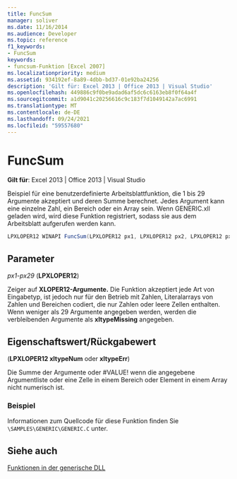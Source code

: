 ```yaml
---
title: FuncSum
manager: soliver
ms.date: 11/16/2014
ms.audience: Developer
ms.topic: reference
f1_keywords:
- FuncSum
keywords:
- funcsum-Funktion [Excel 2007]
ms.localizationpriority: medium
ms.assetid: 934192ef-8a89-4dbb-bd37-01e92ba24256
description: 'Gilt für: Excel 2013 | Office 2013 | Visual Studio'
ms.openlocfilehash: 449886c9f0be9adad6af5dc6c6163eb8f0f64a4f
ms.sourcegitcommit: a1d9041c20256616c9c183f7d1049142a7ac6991
ms.translationtype: MT
ms.contentlocale: de-DE
ms.lasthandoff: 09/24/2021
ms.locfileid: "59557680"
---
```

# <a name="funcsum"></a>FuncSum

 **Gilt für**: Excel 2013 | Office 2013 | Visual Studio 
  
Beispiel für eine benutzerdefinierte Arbeitsblattfunktion, die 1 bis 29 Argumente akzeptiert und deren Summe berechnet. Jedes Argument kann eine einzelne Zahl, ein Bereich oder ein Array sein. Wenn GENERIC.xll geladen wird, wird diese Funktion registriert, sodass sie aus dem Arbeitsblatt aufgerufen werden kann. 
  
```cs
LPXLOPER12 WINAPI FuncSum(LPXLOPER12 px1, LPXLOPER12 px2, LPXLOPER12 px3,LPXLOPER12 px4, LPXLOPER12 px5, LPXLOPER12 px6, LPXLOPER12 px7,LPXLOPER12 px8, LPXLOPER12 px9, LPXLOPER12 px10, LPXLOPER12 px11,LPXLOPER12 px12, LPXLOPER12 px13, LPXLOPER12 px14, LPXLOPER12 px15,LPXLOPER12 px16, LPXLOPER12 px17, LPXLOPER12 px18, LPXLOPER12 px19,LPXLOPER12 px20, LPXLOPER12 px21, LPXLOPER12 px22, LPXLOPER12 px23,LPXLOPER12 px24, LPXLOPER12 px25, LPXLOPER12 px26, LPXLOPER12 px27,LPXLOPER12 px28, LPXLOPER12 px29);
```

## <a name="parameters"></a>Parameter

 _px1-px29_ (**LPXLOPER12**)
  
Zeiger auf **XLOPER12-Argumente.** Die Funktion akzeptiert jede Art von Eingabetyp, ist jedoch nur für den Betrieb mit Zahlen, Literalarrays von Zahlen und Bereichen codiert, die nur Zahlen oder leere Zellen enthalten. Wenn weniger als 29 Argumente angegeben werden, werden die verbleibenden Argumente als **xltypeMissing** angegeben.
  
## <a name="property-valuereturn-value"></a>Eigenschaftswert/Rückgabewert

(**LPXLOPER12 xltypeNum** oder **xltypeErr**)
  
Die Summe der Argumente oder #VALUE! wenn die angegebene Argumentliste oder eine Zelle in einem Bereich oder Element in einem Array nicht numerisch ist.
  
### <a name="example"></a>Beispiel

Informationen zum Quellcode für diese Funktion finden Sie  `\SAMPLES\GENERIC\GENERIC.C` unter. 
  
## <a name="see-also"></a>Siehe auch



[Funktionen in der generische DLL](functions-in-the-generic-dll.md)

